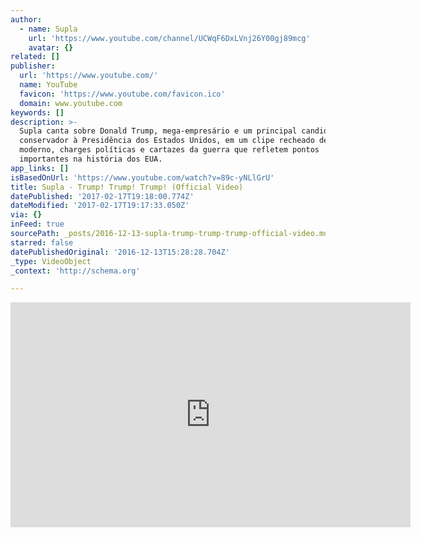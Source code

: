 ```yaml
---
author:
  - name: Supla
    url: 'https://www.youtube.com/channel/UCWqF6DxLVnj26Y00gj89mcg'
    avatar: {}
related: []
publisher:
  url: 'https://www.youtube.com/'
  name: YouTube
  favicon: 'https://www.youtube.com/favicon.ico'
  domain: www.youtube.com
keywords: []
description: >-
  Supla canta sobre Donald Trump, mega-empresário e um principal candidato
  conservador à Presidência dos Estados Unidos, em um clipe recheado de graffiti
  moderno, charges políticas e cartazes da guerra que refletem pontos
  importantes na história dos EUA.
app_links: []
isBasedOnUrl: 'https://www.youtube.com/watch?v=89c-yNLlGrU'
title: Supla - Trump! Trump! Trump! (Official Video)
datePublished: '2017-02-17T19:18:00.774Z'
dateModified: '2017-02-17T19:17:33.050Z'
via: {}
inFeed: true
sourcePath: _posts/2016-12-13-supla-trump-trump-trump-official-video.md
starred: false
datePublishedOriginal: '2016-12-13T15:28:28.704Z'
_type: VideoObject
_context: 'http://schema.org'

---
```

<iframe src="https://cdn.embedly.com/widgets/media.html?src=https%3A%2F%2Fwww.youtube.com%2Fembed%2F89c-yNLlGrU%3Ffeature%3Doembed&amp;url=http%3A%2F%2Fwww.youtube.com%2Fwatch%3Fv%3D89c-yNLlGrU&amp;image=https%3A%2F%2Fi.ytimg.com%2Fvi%2F89c-yNLlGrU%2Fhqdefault.jpg&amp;key=b7d04c9b404c499eba89ee7072e1c4f7&amp;type=text%2Fhtml&amp;schema=youtube" width="640" height="360" scrolling="no" frameborder="0" allowfullscreen="" style=""></iframe>